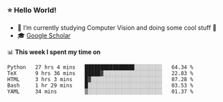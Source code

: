 ### ⭐️ Hello World!

<!--
**hologerry/hologerry** is a ✨ _special_ ✨ repository because its `README.md` (this file) appears on your GitHub profile.

Here are some ideas to get you started:

- 🔭 I’m currently working and studying on Computer Vision
- 🌱 I’m currently learning at Peking University
- 💬 Ask me about 
- 📫 How to reach me: E-mail
- 😄 Pronouns: he/his
- ⚡ Fun fact: Music is the Power
-->


- 🔭 I’m currently studying Computer Vision and doing some cool stuff 🤖
- 🎓 [Google Scholar](https://scholar.google.com/citations?user=3ykqW9wAAAAJ&hl=en)


📊 **This week I spent my time on**

<!--START_SECTION:waka-->
```text
Python   27 hrs 4 mins   ████████████████░░░░░░░░░   64.34 % 
TeX      9 hrs 36 mins   █████▓░░░░░░░░░░░░░░░░░░░   22.83 % 
HTML     3 hrs 3 mins    █▓░░░░░░░░░░░░░░░░░░░░░░░   07.28 % 
Bash     1 hr 29 mins    █░░░░░░░░░░░░░░░░░░░░░░░░   03.53 % 
YAML     34 mins         ▒░░░░░░░░░░░░░░░░░░░░░░░░   01.37 % 
```
<!--END_SECTION:waka-->
